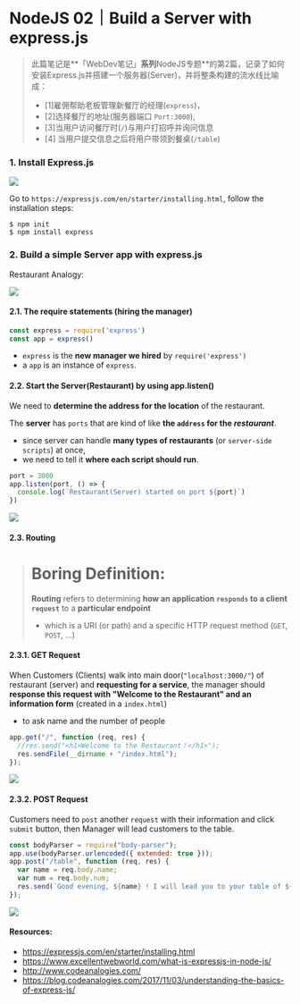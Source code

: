 # NodeJS 02｜Build a Server with express.js
> 此篇笔记是**「WebDev笔记」**系列**NodeJS专题**的第2篇，记录了如何安装Express.js并搭建一个服务器(Server)，并将整条构建的流水线比喻成：
> - [1]雇佣帮助老板管理新餐厅的经理(`express`)，
> - [2]选择餐厅的地址(服务器端口 `Port:3000`), 
> - [3]当用户访问餐厅时(`/`)与用户打招呼并询问信息 
> - [4] 当用户提交信息之后将用户带领到餐桌(`/table`)
### 1. Install Express.js
![](https://files.mdnice.com/user/1474/94f93d1f-01bd-4ccb-b1ff-a82697eb279f.png)

Go to `https://expressjs.com/en/starter/installing.html`, follow the installation steps:
```shell
$ npm init
$ npm install express
```

### 2. Build a simple Server app with express.js
Restaurant Analogy: 

![](https://files.mdnice.com/user/1474/eefaf325-5324-4c90-996d-986a560dee3a.png)

#### 2.1. The require statements (hiring the manager)
```js
const express = require('express')
const app = express()
```
- `express` is the **new manager we hired** by `require('express')`
- a `app` is an instance of `express`.
#### 2.2. Start the Server(Restaurant) by using app.listen()
We need to **determine the address for the location** of the restaurant.  

The **server** has `ports` that are kind of like **the `address` for the *restaurant***. 
- since server can handle **many types of restaurants** (or `server-side scripts`) at once, 
- we need to tell it **where each script should run**.
```js
port = 3000
app.listen(port, () => {
  console.log(`Restaurant(Server) started on port ${port}`)
})
```
![](https://files.mdnice.com/user/1474/fe3d9b95-d4fb-4e6c-946d-2ab5a16fbc43.png)

#### 2.3. Routing
> # Boring Definition: 
> **Routing** refers to determining **how an application `responds` to a client `request`** to a **particular endpoint**
> - which is a URI (or path) and a specific HTTP request method (`GET`, `POST`, ...)
#### 2.3.1. GET Request
When Customers (Clients) walk into main door(``"localhost:3000/"``) of restaurant (server) and **requesting for a service**, the manager should **response this request with "Welcome to the Restaurant" and an information form** (created in a `index.html`)
- to ask name and the number of people

```js
app.get("/", function (req, res) {
  //res.send("<h1>Welcome to the Restaurant！</h1>");
  res.sendFile(__dirname + "/index.html");
});
```
![](https://files.mdnice.com/user/1474/ca43267c-5f1b-437e-a2f1-5cb300d6c78c.png)
#### 2.3.2. POST Request
Customers need to `post` another `request` with their information and click `submit` button, then Manager will lead customers to the table.

```js
const bodyParser = require("body-parser");
app.use(bodyParser.urlencoded({ extended: true }));
app.post("/table", function (req, res) {
  var name = req.body.name;
  var num = req.body.num;
  res.send(`Good evening, ${name} ! I will lead you to your table of ${num}`);
});
```

![](https://files.mdnice.com/user/1474/21379b75-efcb-49db-a1be-a40676e343ca.png)


#### Resources:
- https://expressjs.com/en/starter/installing.html
- https://www.excellentwebworld.com/what-is-expressjs-in-node-js/
- http://www.codeanalogies.com/
- https://blog.codeanalogies.com/2017/11/03/understanding-the-basics-of-express-js/
